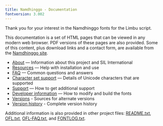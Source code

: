 ```yaml
---
title: Namdhinggo - Documentation
fontversion: 3.002
---
```


Thank you for your interest in the Namdhinggo fonts for the Limbu script.

This documentation is a set of HTML pages that can be viewed in any modern web browser. PDF versions of these pages are also provided. Some of this content, plus download links and a contact form, are available from the [Namdhinggo site](https://software.sil.org/namdhinggo/).

- [About](about.md) — Information about this project and SIL International
- [Resources](resources.md) — Help with installation and use
- [FAQ](faq.md) — Common questions and answers
- [Character set support](charset.md) — Details of Unicode characters that are supported
- [Support](support.md) — How to get additional support
- [Developer information](developer.md) — How to modify and build the fonts
- [Versions](versions.md) - Sources for alternate versions
- [Version history](history.md) - Complete version history

Additional information is also provided in other project files: [README.txt](../README.txt), [OFL.txt](../OFL.txt), [OFL-FAQ.txt](../OFL-FAQ.txt), and [FONTLOG.txt](../FONTLOG.txt).
